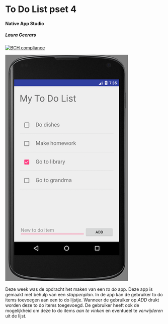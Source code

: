 # To Do List pset 4
#### Native App Studio
##### Laura Geerars

[![BCH compliance](https://bettercodehub.com/edge/badge/LauraGeerars/LauraGeerarspset4?branch=master)](https://bettercodehub.com/)

![alt text](https://github.com/LauraGeerars/LauraGeerarspset4/blob/master/Schermafdruk%202017-11-22%2019.35.34.png)

Deze week was de opdracht het maken van een _to do_ app. Deze app is gemaakt met behulp van een _stappenplan_. In de app kan de gebruiker to do items toevoegen aan een to do lijstje. Wanneer de gebruiker op _ADD_ drukt worden deze to do items toegevoegd. De gebruiker heeft ook de mogelijkheid om deze to do items _aan te vinken_ en eventueel te _verwijderen_ uit de lijst.
